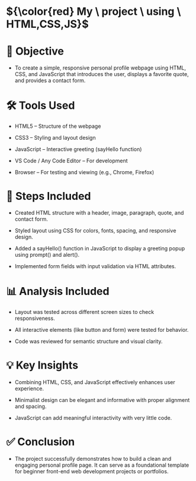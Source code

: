 # ${\color{red} My \ project \  using \  HTML,CSS,JS}$
 
# 🎯 Objective
- To create a simple, responsive personal profile webpage using HTML, CSS, and JavaScript that introduces the user, displays a favorite quote, and provides a contact form. 

# 🛠️ Tools Used
- HTML5 – Structure of the webpage

- CSS3 – Styling and layout design

- JavaScript – Interactive greeting (sayHello function) 

- VS Code / Any Code Editor – For development

- Browser – For testing and viewing (e.g., Chrome, Firefox)

# 🧭 Steps Included
- Created HTML structure with a header, image, paragraph, quote, and contact form.

- Styled layout using CSS for colors, fonts, spacing, and responsive design.

- Added a sayHello() function in JavaScript to display a greeting popup using prompt() and alert().

- Implemented form fields with input validation via HTML attributes.

# 📊 Analysis Included
- Layout was tested across different screen sizes to check responsiveness.

- All interactive elements (like button and form) were tested for behavior.

- Code was reviewed for semantic structure and visual clarity.

# 💡 Key Insights
- Combining HTML, CSS, and JavaScript effectively enhances user experience.

- Minimalist design can be elegant and informative with proper alignment and spacing.

- JavaScript can add meaningful interactivity with very little code.

# ✅ Conclusion
- The project successfully demonstrates how to build a clean and engaging personal profile page. It can serve as a foundational template for beginner front-end web development projects or portfolios.

